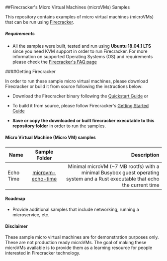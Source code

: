 ##Firecracker's Micro Virtual Machines (microVMs) Samples

This repository contains examples of micro virtual machines (microVMs) that can be run using [Firecracker](https://github.com/firecracker-microvm/firecracker).

##### Requirements

- All the samples were built, tested and run using __Ubuntu 18.04.1 LTS__ since you need KVM support in order to run Firecracker. For more information on supported Operating Systems (OS) and requirements please check the [Firecracker's FAQ page](https://github.com/firecracker-microvm/firecracker/blob/master/FAQ.md#what-operating-systems-are-supported-by-firecracker)

####Getting Firecracker

In order to run these sample micro virtual machines, please download Firecracker or build it from source following the instructions below:

- Download the Firecracker binary following the [Quickstart Guide](https://github.com/firecracker-microvm/firecracker/blob/master/docs/getting-started.md#getting-the-firecracker-binary) or

- To build it from source, please follow Firecracker's [Getting Started Guide](https://github.com/firecracker-microvm/firecracker#getting-started)

- **Save or copy the downloaded or built firecracker executable to this repository folder** in order to run the samples.


#### Micro Virtual Machine (Micro VM) samples

##### 

| Name      | Sample Folder           | Description  |
| ------------- |:-------------:| -----:|
| Echo Time     | [microvm-echo-time](./microvm-echo-time) | Minimal microVM (~7 MB rootfs) with a minimal Busybox guest operating system and a Rust executable that echo the current time|

#### Roadmap

- Provide additional samples that include networking, running a microservice, etc.

#### Disclaimer

These sample micro virtual machines are for demonstration purposes only. These are not production ready microVMs. The goal of making these microVMs available is to provide them as a learning resource for people interested in Firecracker technology.